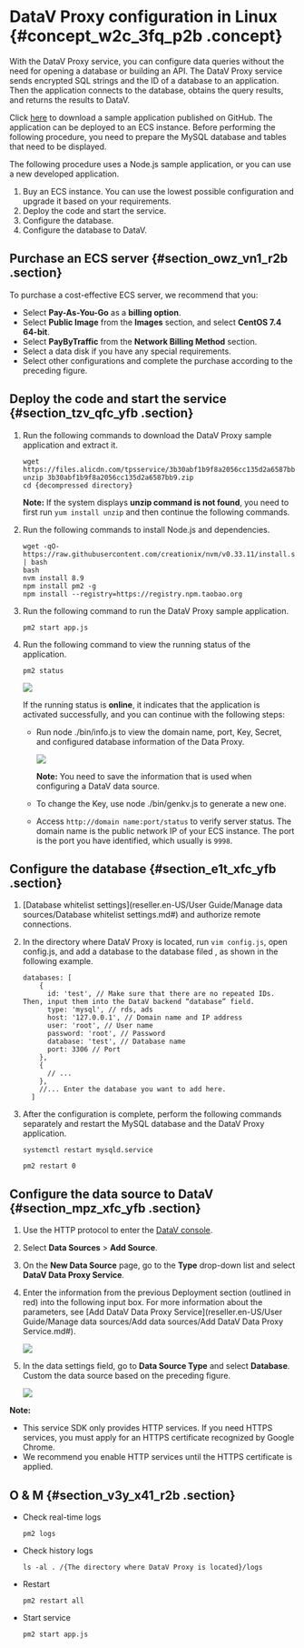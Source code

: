 # DataV Proxy configuration in Linux {#concept_w2c_3fq_p2b .concept}

With the DataV Proxy service, you can configure data queries without the need for opening a database or building an API. The DataV Proxy service sends encrypted SQL strings and the ID of a database to an application. Then the application connects to the database, obtains the query results, and returns the results to DataV.

Click [here](https://files.alicdn.com/tpsservice/3b30abf1b9f8a2056cc135d2a6587bb9.zip) to download a sample application published on GitHub. The application can be deployed to an ECS instance. Before performing the following procedure, you need to prepare the MySQL database and tables that need to be displayed.

The following procedure uses a Node.js sample application, or you can use a new developed application.

1.  Buy an ECS instance. You can use the lowest possible configuration and upgrade it based on your requirements.
2.  Deploy the code and start the service.
3.  Configure the database.
4.  Configure the database to DataV.

## Purchase an ECS server {#section_owz_vn1_r2b .section}

To purchase a cost-effective ECS server, we recommend that you:

-   Select **Pay-As-You-Go** as a **billing option**.
-   Select **Public Image** from the **Images** section, and select **CentOS 7.4 64-bit**.
-   Select **PayByTraffic** from the **Network Billing Method** section.
-   Select a data disk if you have any special requirements.
-   Select other configurations and complete the purchase according to the preceding figure.

## Deploy the code and start the service {#section_tzv_qfc_yfb .section}

1.  Run the following commands to download the DataV Proxy sample application and extract it.

    ``` {#codeblock_v6t_e7q_cuy}
    wget https://files.alicdn.com/tpsservice/3b30abf1b9f8a2056cc135d2a6587bb9.zip
    unzip 3b30abf1b9f8a2056cc135d2a6587bb9.zip
    cd {decompressed directory}
    ```

    **Note:** If the system displays **unzip command is not found**, you need to first run `yum install unzip` and then continue the following commands.

2.  Run the following commands to install Node.js and dependencies.

    ``` {#codeblock_q0y_26o_u9z}
    wget -qO- https://raw.githubusercontent.com/creationix/nvm/v0.33.11/install.sh | bash
    bash
    nvm install 8.9
    npm install pm2 -g
    npm install --registry=https://registry.npm.taobao.org
    ```

3.  Run the following command to run the DataV Proxy sample application.

    ``` {#codeblock_zzy_qqe_8t3}
    pm2 start app.js
    ```

4.  Run the following command to view the running status of the application.

    ``` {#codeblock_kcb_wbw_ggu}
    pm2 status
    ```

    ![](http://static-aliyun-doc.oss-cn-hangzhou.aliyuncs.com/assets/img/16583/156194695033646_en-US.png)

    If the running status is **online**, it indicates that the application is activated successfully, and you can continue with the following steps:

    -   Run node ./bin/info.js to view the domain name, port, Key, Secret, and configured database information of the Data Proxy.

        ![](http://static-aliyun-doc.oss-cn-hangzhou.aliyuncs.com/assets/img/16583/156194695133650_en-US.png)

        **Note:** You need to save the information that is used when configuring a DataV data source.

    -   To change the Key, use node ./bin/genkv.js to generate a new one.
    -   Access `http://domain name:port/status` to verify server status. The domain name is the public network IP of your ECS instance. The port is the port you have identified, which usually is `9998`.

## Configure the database {#section_e1t_xfc_yfb .section}

1.  [Database whitelist settings](reseller.en-US/User Guide/Manage data sources/Database whitelist settings.md#) and authorize remote connections.
2.  In the directory where DataV Proxy is located, run `vim config.js`, open config.js, and add a database to the database filed , as shown in the following example.

    ``` {#codeblock_t7c_bmi_2ox}
    databases: [
        {
          id: 'test', // Make sure that there are no repeated IDs. Then, input them into the DataV backend “database” field. 
          type: 'mysql', // rds, ads
          host: '127.0.0.1', // Domain name and IP address
          user: 'root', // User name
          password: 'root', // Password
          database: 'test', // Database name
          port: 3306 // Port
        },
        {
          // ... 
        },
        //... Enter the database you want to add here. 
      ]
    ```

3.  After the configuration is complete, perform the following commands separately and restart the MySQL database and the DataV Proxy application.

    ``` {#codeblock_32m_oem_acx}
    systemctl restart mysqld.service
    ```

    ``` {#codeblock_dn7_wr4_1jo}
    pm2 restart 0
    ```


## Configure the data source to DataV {#section_mpz_xfc_yfb .section}

1.  Use the HTTP protocol to enter the [DataV console](http://partners-intl.console.aliyun.com/#/datav).
2.  Select **Data Sources** \> **Add Source**.
3.  On the **New Data Source** page, go to the **Type** drop-down list and select **DataV Data Proxy Service**.
4.  Enter the information from the previous Deployment section \(outlined in red\) into the following input box. For more information about the parameters, see [Add DataV Data Proxy Service](reseller.en-US/User Guide/Manage data sources/Add data sources/Add DataV Data Proxy Service.md#).

    ![](http://static-aliyun-doc.oss-cn-hangzhou.aliyuncs.com/assets/img/16583/15619469519303_en-US.png)

5.  In the data settings field, go to **Data Source Type** and select **Database**. Custom the data source based on the preceding figure.

    ![](http://static-aliyun-doc.oss-cn-hangzhou.aliyuncs.com/assets/img/16583/15619469518648_en-US.png)


**Note:** 

-   This service SDK only provides HTTP services. If you need HTTPS services, you must apply for an HTTPS certificate recognized by Google Chrome.
-   We recommend you enable HTTP services until the HTTPS certificate is applied.

## O & M {#section_v3y_x41_r2b .section}

-   Check real-time logs

    ``` {#codeblock_bsm_qrn_srm}
    pm2 logs
    ```

-   Check history logs

    ``` {#codeblock_3fx_umn_ph5}
    ls -al . /{The directory where DataV Proxy is located}/logs
    ```

-   Restart

    ``` {#codeblock_mi5_f7d_9ks}
    pm2 restart all
    ```

-   Start service

    ``` {#codeblock_kv3_32y_8t6}
    pm2 start app.js
    ```


